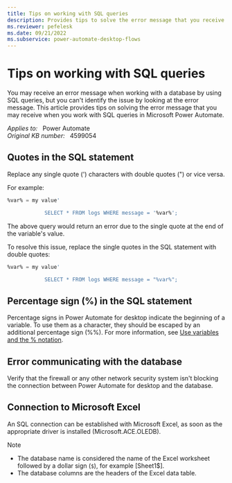 ```yaml
---
title: Tips on working with SQL queries
description: Provides tips to solve the error message that you receive when working with a database in Power Automate.
ms.reviewer: pefelesk
ms.date: 09/21/2022
ms.subservice: power-automate-desktop-flows
---
```

# Tips on working with SQL queries

You may receive an error message when working with a database by using SQL queries, but you can't identify the issue by looking at the error message. This article provides tips on solving the error message that you may receive when you work with SQL queries in Microsoft Power Automate.

_Applies to:_ &nbsp; Power Automate  
_Original KB number:_ &nbsp; 4599054

## Quotes in the SQL statement

Replace any single quote (') characters with double quotes (") or vice versa.

For example:

```sql
%var% = my value' 

            SELECT * FROM logs WHERE message = '%var%';
```

The above query would return an error due to the single quote at the end of the variable's value.

To resolve this issue, replace the single quotes in the SQL statement with double quotes:

```sql
%var% = my value' 

            SELECT * FROM logs WHERE message = "%var%"; 
```

## Percentage sign (%) in the SQL statement

Percentage signs in Power Automate for desktop indicate the beginning of a variable. To use them as a character, they should be escaped by an additional percentage sign (%%). For more information, see [Use variables and the % notation](/power-automate/desktop-flows/variable-manipulation).

## Error communicating with the database

Verify that the firewall or any other network security system isn't blocking the connection between Power Automate for desktop and the database.

## Connection to Microsoft Excel

An SQL connection can be established with Microsoft Excel, as soon as the appropriate driver is installed (Microsoft.ACE.OLEDB).

> [!NOTE]
>
> - The database name is considered the name of the Excel worksheet followed by a dollar sign (`$`), for example [Sheet1$].
> - The database columns are the headers of the Excel data table.
